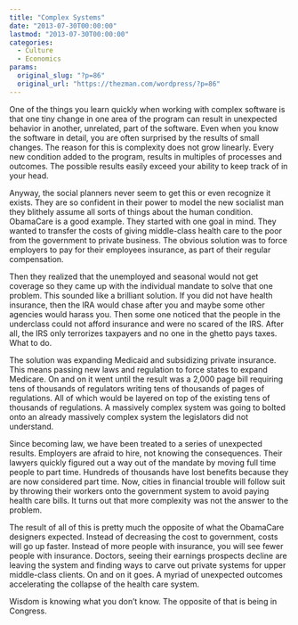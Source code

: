 ```yaml
---
title: "Complex Systems"
date: "2013-07-30T00:00:00"
lastmod: "2013-07-30T00:00:00"
categories:
  - Culture
  - Economics
params:
  original_slug: "?p=86"
  original_url: "https://thezman.com/wordpress/?p=86"
---
```


One of the things you learn quickly when working with complex software
is that one tiny change in one area of the program can result in
unexpected behavior in another, unrelated, part of the software. Even
when you know the software in detail, you are often surprised by the
results of small changes. The reason for this is complexity does not
grow linearly. Every new condition added to the program, results in
multiples of processes and outcomes. The possible results easily exceed
your ability to keep track of in your head.

Anyway, the social planners never seem to get this or even recognize it
exists. They are so confident in their power to model the new socialist
man they blithely assume all sorts of things about the human condition.
ObamaCare is a good example. They started with one goal in mind. They
wanted to transfer the costs of giving middle-class health care to the
poor from the government to private business. The obvious solution was
to force employers to pay for their employees insurance, as part of
their regular compensation.

Then they realized that the unemployed and seasonal would not get
coverage so they came up with the individual mandate to solve that one
problem. This sounded like a brilliant solution. If you did not have
health insurance, then the IRA would chase after you and maybe some
other agencies would harass you. Then some one noticed that the people
in the underclass could not afford insurance and were no scared of the
IRS. After all, the IRS only terrorizes taxpayers and no one in the
ghetto pays taxes. What to do.

The solution was expanding Medicaid and subsidizing private insurance.
This means passing new laws and regulation to force states to expand
Medicare. On and on it went until the result was a 2,000 page bill
requiring tens of thousands of regulators writing tens of thousands of
pages of regulations. All of which would be layered on top of the
existing tens of thousands of regulations. A massively complex system
was going to bolted onto an already massively complex system the
legislators did not understand.

Since becoming law, we have been treated to a series of unexpected
results. Employers are afraid to hire, not knowing the consequences.
Their lawyers quickly figured out a way out of the mandate by moving
full time people to part time. Hundreds of thousands have lost benefits
because they are now considered part time. Now, cities in financial
trouble will follow suit by throwing their workers onto the government
system to avoid paying health care bills. It turns out that more
complexity was not the answer to the problem.

The result of all of this is pretty much the opposite of what the
ObamaCare designers expected. Instead of decreasing the cost to
government, costs will go up faster. Instead of more people with
insurance, you will see fewer people with insurance. Doctors, seeing
their earnings prospects decline are leaving the system and finding ways
to carve out private systems for upper middle-class clients. On and on
it goes. A myriad of unexpected outcomes accelerating the collapse of
the health care system.

Wisdom is knowing what you don’t know. The opposite of that is being in
Congress.

 
